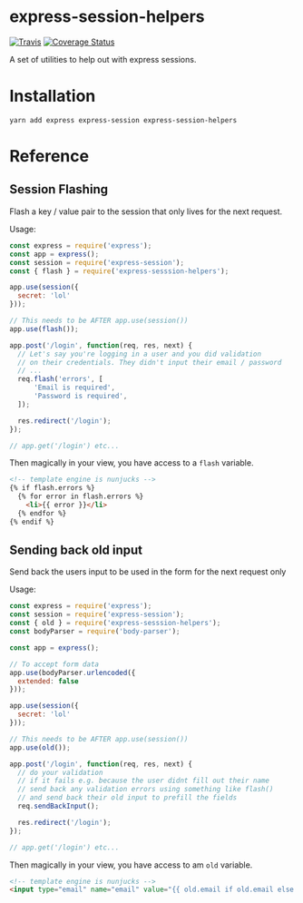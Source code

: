 # express-session-helpers

[![Travis](https://img.shields.io/travis/nehero/express-session-helpers.svg)](https://travis-ci.org/nehero/express-session-helpers) [![Coverage Status](https://coveralls.io/repos/nehero/express-session-helpers/badge.svg?branch=master)](https://coveralls.io/r/nehero/express-session-helpers?branch=master)

A set of utilities to help out with express sessions.

# Installation

`yarn add express express-session express-session-helpers`

# Reference

## Session Flashing

Flash a key / value pair to the session that only lives for the next request.

Usage:

```javascript
const express = require('express');
const app = express();
const session = require('express-session');
const { flash } = require('express-sesssion-helpers');

app.use(session({
  secret: 'lol'
}));

// This needs to be AFTER app.use(session())
app.use(flash());

app.post('/login', function(req, res, next) {
  // Let's say you're logging in a user and you did validation 
  // on their credentials. They didn't input their email / password
  // ...
  req.flash('errors', [
      'Email is required',
      'Password is required',
  ]);

  res.redirect('/login');
});

// app.get('/login') etc...
```

Then magically in your view, you have access to a `flash` variable.

```html
<!-- template engine is nunjucks -->
{% if flash.errors %}
  {% for error in flash.errors %}
    <li>{{ error }}</li>
  {% endfor %}
{% endif %}
```

## Sending back old input

Send back the users input to be used in the form for the next request only

Usage:

```javascript
const express = require('express');
const session = require('express-session');
const { old } = require('express-sesssion-helpers');
const bodyParser = require('body-parser');

const app = express();

// To accept form data
app.use(bodyParser.urlencoded({
  extended: false
}));

app.use(session({
  secret: 'lol'
}));

// This needs to be AFTER app.use(session())
app.use(old());

app.post('/login', function(req, res, next) {
  // do your validation
  // if it fails e.g. because the user didnt fill out their name
  // send back any validation errors using something like flash()
  // and send back their old input to prefill the fields
  req.sendBackInput();

  res.redirect('/login');
});

// app.get('/login') etc...
```

Then magically in your view, you have access to am `old` variable.

```html
<!-- template engine is nunjucks -->
<input type="email" name="email" value="{{ old.email if old.email else '' }}"
```